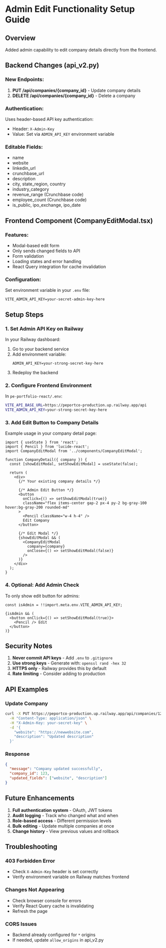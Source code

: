 # Admin Edit Functionality Setup Guide

## Overview
Added admin capability to edit company details directly from the frontend.

## Backend Changes (api_v2.py)

### New Endpoints:
1. **PUT /api/companies/{company_id}** - Update company details
2. **DELETE /api/companies/{company_id}** - Delete a company

### Authentication:
Uses header-based API key authentication:
- Header: `X-Admin-Key`
- Value: Set via `ADMIN_API_KEY` environment variable

### Editable Fields:
- name
- website
- linkedin_url
- crunchbase_url
- description
- city, state_region, country
- industry_category
- revenue_range (Crunchbase code)
- employee_count (Crunchbase code)
- is_public, ipo_exchange, ipo_date

## Frontend Component (CompanyEditModal.tsx)

### Features:
- Modal-based edit form
- Only sends changed fields to API
- Form validation
- Loading states and error handling
- React Query integration for cache invalidation

### Configuration:
Set environment variable in your `.env` file:
```
VITE_ADMIN_API_KEY=your-secret-admin-key-here
```

## Setup Steps

### 1. Set Admin API Key on Railway

In your Railway dashboard:
1. Go to your backend service
2. Add environment variable:
   ```
   ADMIN_API_KEY=your-strong-secret-key-here
   ```
3. Redeploy the backend

### 2. Configure Frontend Environment

In `pe-portfolio-react/.env`:
```bash
VITE_API_BASE_URL=https://peportco-production.up.railway.app/api
VITE_ADMIN_API_KEY=your-strong-secret-key-here
```

### 3. Add Edit Button to Company Details

Example usage in your company detail page:

```tsx
import { useState } from 'react';
import { Pencil } from 'lucide-react';
import CompanyEditModal from '../components/CompanyEditModal';

function CompanyDetail({ company }) {
  const [showEditModal, setShowEditModal] = useState(false);
  
  return (
    <div>
      {/* Your existing company details */}
      
      {/* Admin Edit Button */}
      <button
        onClick={() => setShowEditModal(true)}
        className="flex items-center gap-2 px-4 py-2 bg-gray-100 hover:bg-gray-200 rounded-md"
      >
        <Pencil className="w-4 h-4" />
        Edit Company
      </button>
      
      {/* Edit Modal */}
      {showEditModal && (
        <CompanyEditModal
          company={company}
          onClose={() => setShowEditModal(false)}
        />
      )}
    </div>
  );
}
```

### 4. Optional: Add Admin Check

To only show edit button for admins:

```tsx
const isAdmin = !!import.meta.env.VITE_ADMIN_API_KEY;

{isAdmin && (
  <button onClick={() => setShowEditModal(true)}>
    <Pencil /> Edit
  </button>
)}
```

## Security Notes

1. **Never commit API keys** - Add `.env` to `.gitignore`
2. **Use strong keys** - Generate with: `openssl rand -hex 32`
3. **HTTPS only** - Railway provides this by default
4. **Rate limiting** - Consider adding to production

## API Examples

### Update Company
```bash
curl -X PUT https://peportco-production.up.railway.app/api/companies/123 \
  -H "Content-Type: application/json" \
  -H "X-Admin-Key: your-secret-key" \
  -d '{
    "website": "https://newwebsite.com",
    "description": "Updated description"
  }'
```

### Response
```json
{
  "message": "Company updated successfully",
  "company_id": 123,
  "updated_fields": ["website", "description"]
}
```

## Future Enhancements

1. **Full authentication system** - OAuth, JWT tokens
2. **Audit logging** - Track who changed what and when
3. **Role-based access** - Different permission levels
4. **Bulk editing** - Update multiple companies at once
5. **Change history** - View previous values and rollback

## Troubleshooting

### 403 Forbidden Error
- Check `X-Admin-Key` header is set correctly
- Verify environment variable on Railway matches frontend

### Changes Not Appearing
- Check browser console for errors
- Verify React Query cache is invalidating
- Refresh the page

### CORS Issues
- Backend already configured for `*` origins
- If needed, update `allow_origins` in api_v2.py
